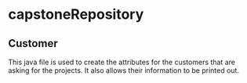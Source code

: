 # capstoneRepository
## Customer

This java file is used to create the attributes for the customers that are asking for the projects.
It also allows their information to be printed out.
